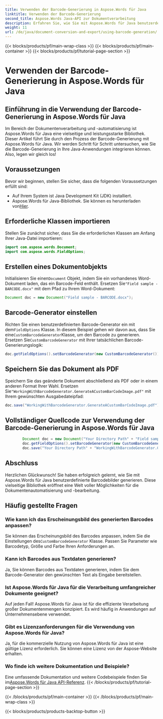 ```yaml
---
title: Verwenden der Barcode-Generierung in Aspose.Words für Java
linktitle: Verwenden der Barcode-Generierung
second_title: Aspose.Words Java-API zur Dokumentverarbeitung
description: Erfahren Sie, wie Sie mit Aspose.Words für Java benutzerdefinierte Barcodes in Java generieren. Schritt-für-Schritt-Anleitung mit Quellcode zur Barcode-Generierung. Verbessern Sie die Dokumentenautomatisierung mit Aspose.Words.
weight: 11
url: /de/java/document-conversion-and-export/using-barcode-generation/
---
```


{{< blocks/products/pf/main-wrap-class >}}
{{< blocks/products/pf/main-container >}}
{{< blocks/products/pf/tutorial-page-section >}}

# Verwenden der Barcode-Generierung in Aspose.Words für Java


## Einführung in die Verwendung der Barcode-Generierung in Aspose.Words für Java

Im Bereich der Dokumentenverarbeitung und -automatisierung ist Aspose.Words für Java eine vielseitige und leistungsstarke Bibliothek. Dieser Artikel führt Sie durch den Prozess der Barcode-Generierung mit Aspose.Words für Java. Wir werden Schritt für Schritt untersuchen, wie Sie die Barcode-Generierung in Ihre Java-Anwendungen integrieren können. Also, legen wir gleich los!

## Voraussetzungen

Bevor wir beginnen, stellen Sie sicher, dass die folgenden Voraussetzungen erfüllt sind:

- Auf Ihrem System ist Java Development Kit (JDK) installiert.
-  Aspose.Words für Java-Bibliothek. Sie können es herunterladen von[Hier](https://releases.aspose.com/words/java/).

## Erforderliche Klassen importieren

Stellen Sie zunächst sicher, dass Sie die erforderlichen Klassen am Anfang Ihrer Java-Datei importieren:

```java
import com.aspose.words.Document;
import com.aspose.words.FieldOptions;
```

## Erstellen eines Dokumentobjekts

 Initialisieren Sie einen`Document` Objekt, indem Sie ein vorhandenes Word-Dokument laden, das ein Barcode-Feld enthält. Ersetzen Sie`"Field sample - BARCODE.docx"` mit dem Pfad zu Ihrem Word-Dokument:

```java
Document doc = new Document("Field sample - BARCODE.docx");
```

## Barcode-Generator einstellen

 Richten Sie einen benutzerdefinierten Barcode-Generator ein mit dem`FieldOptions` Klasse. In diesem Beispiel gehen wir davon aus, dass Sie eine`CustomBarcodeGenerator`Klasse, um den Barcode zu generieren. Ersetzen Sie`CustomBarcodeGenerator` mit Ihrer tatsächlichen Barcode-Generierungslogik:

```java
doc.getFieldOptions().setBarcodeGenerator(new CustomBarcodeGenerator());
```

## Speichern Sie das Dokument als PDF

 Speichern Sie das geänderte Dokument abschließend als PDF oder in einem anderen Format Ihrer Wahl. Ersetzen Sie`"WorkingWithBarcodeGenerator.GenerateACustomBarCodeImage.pdf"` mit Ihrem gewünschten Ausgabedateipfad:

```java
doc.save("WorkingWithBarcodeGenerator.GenerateACustomBarCodeImage.pdf");
```

## Vollständiger Quellcode zur Verwendung der Barcode-Generierung in Aspose.Words für Java

```java
        Document doc = new Document("Your Directory Path" + "Field sample - BARCODE.docx");
        doc.getFieldOptions().setBarcodeGenerator(new CustomBarcodeGenerator());
        doc.save("Your Directory Path" + "WorkingWithBarcodeGenerator.GenerateACustomBarCodeImage.pdf");
```

## Abschluss

Herzlichen Glückwunsch! Sie haben erfolgreich gelernt, wie Sie mit Aspose.Words für Java benutzerdefinierte Barcodebilder generieren. Diese vielseitige Bibliothek eröffnet eine Welt voller Möglichkeiten für die Dokumentenautomatisierung und -bearbeitung.

## Häufig gestellte Fragen

### Wie kann ich das Erscheinungsbild des generierten Barcodes anpassen?

 Sie können das Erscheinungsbild des Barcodes anpassen, indem Sie die Einstellungen des`CustomBarcodeGenerator` Klasse. Passen Sie Parameter wie Barcodetyp, Größe und Farbe Ihren Anforderungen an.

### Kann ich Barcodes aus Textdaten generieren?

Ja, Sie können Barcodes aus Textdaten generieren, indem Sie dem Barcode-Generator den gewünschten Text als Eingabe bereitstellen.

### Ist Aspose.Words für Java für die Verarbeitung umfangreicher Dokumente geeignet?

Auf jeden Fall! Aspose.Words für Java ist für die effiziente Verarbeitung großer Dokumentenmengen konzipiert. Es wird häufig in Anwendungen auf Unternehmensebene verwendet.

### Gibt es Lizenzanforderungen für die Verwendung von Aspose.Words für Java?

Ja, für die kommerzielle Nutzung von Aspose.Words für Java ist eine gültige Lizenz erforderlich. Sie können eine Lizenz von der Aspose-Website erhalten.

### Wo finde ich weitere Dokumentation und Beispiele?

 Eine umfassende Dokumentation und weitere Codebeispiele finden Sie im[Aspose.Words für Java API-Referenz](https://reference.aspose.com/words/java/).
{{< /blocks/products/pf/tutorial-page-section >}}

{{< /blocks/products/pf/main-container >}}
{{< /blocks/products/pf/main-wrap-class >}}

{{< blocks/products/products-backtop-button >}}
